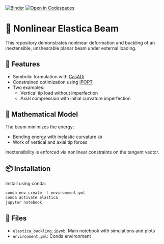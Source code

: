 [![Binder](https://mybinder.org/badge_logo.svg)](https://mybinder.org/v2/gh/YOUR_USERNAME/nonlinear-elastica/HEAD)
[![Open in Codespaces](https://github.com/codespaces/badge.svg)](https://github.com/codespaces/new/?repo=YOUR_USERNAME%2Fnonlinear-elastica)


# 🧰 Nonlinear Elastica Beam

This repository demonstrates nonlinear deformation and buckling of an inextensible, unshearable planar beam under external loading.

## 📘 Features

- Symbolic formulation with [CasADi](https://web.casadi.org/)
- Constrained optimization using [IPOPT](https://coin-or.github.io/Ipopt/)
- Two examples:
  - Vertical tip load without imperfection
  - Axial compression with initial curvature imperfection

## 🧠 Mathematical Model

The beam minimizes the energy:

- Bending energy with inelastic curvature `k0`
- Work of vertical and axial tip forces

Inextensibility is enforced via nonlinear constraints on the tangent vector.

## 📦 Installation

Install using conda:

```bash
conda env create -f environment.yml
conda activate elastica
jupyter notebook
```

## 📁 Files

- `elastica_buckling.ipynb`: Main notebook with simulations and plots
- `environment.yml`: Conda environment
